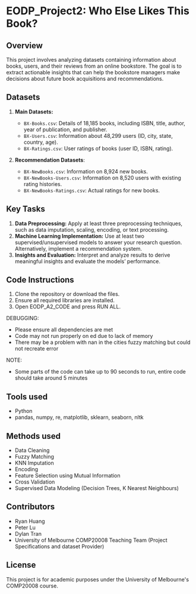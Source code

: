 # EODP_Project2: Who Else Likes This Book?

## Overview
This project involves analyzing datasets containing information about books, users, and their reviews from an online bookstore. The goal is to extract actionable insights that can help the bookstore managers make decisions about future book acquisitions and recommendations.

## Datasets
1. **Main Datasets:**
   - `BX-Books.csv`: Details of 18,185 books, including ISBN, title, author, year of publication, and publisher.
   - `BX-Users.csv`: Information about 48,299 users (ID, city, state, country, age).
   - `BX-Ratings.csv`: User ratings of books (user ID, ISBN, rating).

2. **Recommendation Datasets**:
   - `BX-NewBooks.csv`: Information on 8,924 new books.
   - `BX-NewBooks-Users.csv`: Information on 8,520 users with existing rating histories.
   - `BX-NewBooks-Ratings.csv`: Actual ratings for new books.

## Key Tasks
1. **Data Preprocessing:** Apply at least three preprocessing techniques, such as data imputation, scaling, encoding, or text processing.
2. **Machine Learning Implementation:** Use at least two supervised/unsupervised models to answer your research question. Alternatively, implement a recommendation system.
3. **Insights and Evaluation:** Interpret and analyze results to derive meaningful insights and evaluate the models’ performance.

## Code Instructions
1. Clone the repository or download the files.
2. Ensure all required libraries are installed.
3. Open EODP_A2_CODE and press RUN ALL.

DEBUGGING:
- Please ensure all dependencies are met
- Code may not run properly on ed due to lack of memory
- There may be a problem with nan in the cities fuzzy matching but could not recreate error

NOTE:
- Some parts of the code can take up to 90 seconds to run, entire code should take around 5 minutes

## Tools used  
- Python
- pandas, numpy, re, matplotlib, sklearn, seaborn, nltk

## Methods used 
- Data Cleaning
- Fuzzy Matching
- KNN Imputation
- Encoding
- Feature Selection using Mutual Information
- Cross Validation
- Supervised Data Modeling (Decision Trees, K Nearest Neighbours)

## Contributors
- Ryan Huang
- Peter Lu
- Dylan Tran
- University of Melbourne COMP20008 Teaching Team (Project Specifications and dataset Provider)

## License
This project is for academic purposes under the University of Melbourne's COMP20008 course.
